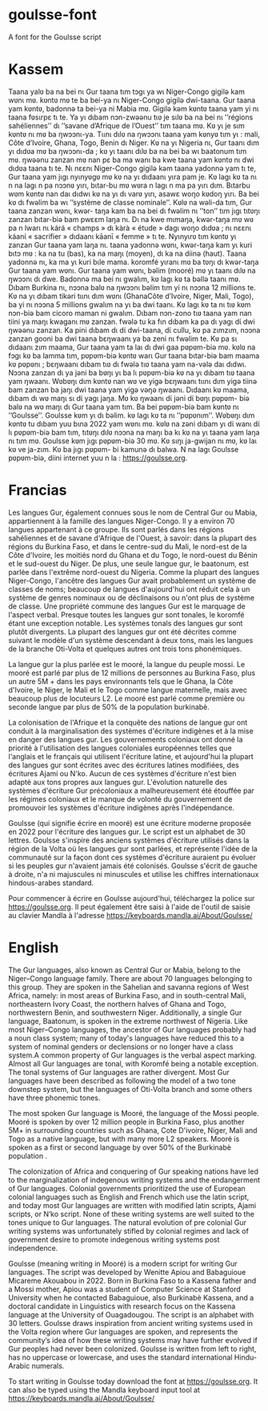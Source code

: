 # goulsse-font
A font for the Goulsse script
# Kassem
Taana yalʋ ba na bei nɩ Gur taana tɩm tɔgɩ ya wɩ Niger-Congo gigilə kam wʋnɩ mʋ. kʋntʋ mʋ te ba bei-ya nɩ Niger-Congo gigilə dwi-taana. Gur taana yam kʋntʋ, badonnə ta bei-ya ni Mabia mʋ. Gigilə kəm kʋntʋ taana yam yi nɩ taana fʋsɩrpɛ tɩ te. Ya yɩ dɩbam nɔn-zwəənu tɩʋ je sɩlʋ ba na bei nɩ ’’régions sahéliennes’’ dɩ ’’savane d’Afrique de l’Ouest’’ tɩm taana mʋ. Kʋ yɩ je sɩm kʋntʋ nɩ mʋ ba ŋwɔɔnɩ-ya. Tɩɩnɩ dɩlʋ na ŋwɔɔnɩ taana yam kʋnyʋ tɩm yɩ : mali, Côte d’Ivoire, Ghana, Togo, Benin dɩ Niger. Kʋ na yɩ Nigeria nɩ, Gur taanɩ dɩm yɩ dɩdʋa mʋ ba ŋwɔɔnɩ-da ; kʋ yɩ taanɩ dɩlʋ ba na bei ba wɩ baatonum tɩm mʋ.
ŋwəənu zanzan mʋ nan pɛ ba ma wanɩ ba kwe taana yam kʋntʋ nɩ dwi dɩdʋa taana tɩ te. Nɩ nɛɛnɩ Niger-Congo gigilə kəm taana yadonnə yam tɩ te, Gur taana yam jɩgɩ nyɩnyʋgʋ mʋ kʋ na yɩ dɩdaanɩ yɩra pam je. Kʋ lagɩ kʋ ta nɩ n na lagɩ n pa nɔɔnʋ yɩrɩ, bɩtar-bu mʋ wʋra n lagɩ n ma pa yɩrɩ dɩm. Bɩtarbu wʋm kʋntʋ nan daɩ dɩdwɩ kʋ na yɩ dɩ varʋ yɩrɩ, asawɛ woŋo kʋdoŋ yɩrɩ. Ba bei kʋ dɩ fwəlim ba wɩ ’’système de classe nominale’’. Kʋlʋ na wəli-da tɩm, Gur taana zanzan wʋnɩ, kwər- taŋa kam ba na bei dɩ fwəlim nɩ ’’ton’’ tɩm jɩgɩ tɩtʋŋɩ zanzan bɩtar-biə bam pwɛɛm laŋa nɩ. Dɩ na kwe mɩmaŋa, kwər-taŋa mʋ wʋ pa n lwarɩ nɩ kárá « champs » dɩ kàrà « étude » dagɩ woŋo dɩdʋa ; nɩ nɛɛnɩ káanɩ́ « sacrifier » dɩdaanɩ kāanɩ̄ « femme » tɩ te. Nyɩnyɩrʋ tɩm kʋntʋ yɩ zanzan Gur taana yam laŋa nɩ. taana yadonnə wʋnɩ, kwər-taŋa kam yɩ kuri bɩtɔ mʋ : ka na tu (bas), ka na maŋɩ (moyen), dɩ ka na diinə (haut). Taana yadonnə nɩ, ka ma yɩ kuri bɩle mama. koromfé yɩranɩ mʋ ba tʋŋɩ dɩ kwər-taŋa Gur taana yam wʋnɩ.
Gur taana yam wʋnɩ, bəlim (mooré) mʋ yɩ taanɩ dɩlʋ na ŋwɔɔnɩ dɩ dwe. Badonnə ma bei nɩ gwalɩm, kʋ lagɩ kʋ ta bəllə taanɩ mʋ. Dɩbam Burkina nɩ, nɔɔna balʋ na ŋwɔɔnɩ bəlim tɩm yi nɩ nɔɔna 12 millions te. Kʋ na yɩ dɩbam tikəri tɩɩnɩ dɩm wʋnɩ (GhanaCôte d’Ivoire, Niger, Mali, Togo), ba yi nɩ nɔɔna 5 millions gwalɩm na yɩ ba dwi taanɩ. Kʋ lagɩ kʋ ta nɩ tɩʋ kʋm nɔn-biə bam cicoro maman ni gwalɩm.
Dɩbam nɔn-zono tɩʋ taana yam nan tiini ya maŋɩ kwaganɩ mʋ zanzan. fwələ tu ka fɩn dɩbam ka pa dɩ yagɩ dɩ́ dwi ŋwəənu zanzan. Ka pini dɩbam dɩ dɩ́ dwi-taana, dɩ́ cullu, kʋ pa zɩmzɩm, nɔɔna zanzan gooni ba dwi taana bɛŋwaanɩ ya ba zeni nɩ fwəlim te. Kʋ pa sɩ dɩdaanɩ zɩm maama, Gur taana yam ta laɩ dɩ dwi gaa pʋpʋm-biə mʋ. kʋlʋ na fɔgɩ kʋ ba lamma tɩm, pʋpʋm-biə kʋntʋ warɩ Gur taana bɩtar-biə bam maama kʋ pʋpʋnɩ ; bɛŋwaanɩ dɩbam tɩʋ dɩ fwələ tɩʋ taana yam na-vələ daɩ dɩdwɩ.
Nɔɔna zanzan dɩ ya jəni ba bʋŋɩ yɩ ba lɩ pʋpʋm-biə kʋ na yɩ dɩbam tɩʋ taana yam ŋwaanɩ. Wʋbʋŋɩ dɩm kʋntʋ nan wʋ ve yigə bɛŋwaanɩ tɩɩnɩ dɩm yigə tiinə bam zanzan ba jaŋɩ dwi taana yam yigə vəŋə ŋwaanɩ.
Dɩdaanɩ kʋ maama, dɩbam dɩ wʋ maŋɩ sɩ dɩ́ yagɩ jaŋa. Mʋ kʋ ŋwaanɩ dɩ́ jəni dɩ́ bʋŋɩ pʋpʋm- biə balʋ na wʋ maŋɩ dɩ Gur taana yam tɩm. Ba bei pʋpʋm-biə bam kʋntʋ nɩ ’’Goulsse’’. Goulsse kʋm yɩ dɩ bəlim. kʋ lagɩ kʋ ta nɩ ’’pʋpʋnɩm’’. Wʋbʋŋɩ dɩm kʋntʋ tu dɩbam yuu bɩna 2022 yam wʋnɩ mʋ. kʋlʋ na zəni dɩbam yɩ dɩ́ wanɩ dɩ́ lɩ pʋpʋm-biə bam tɩm, tɩtʋŋɩ dɩlʋ nɔɔna na maŋɩ ba kɩ kʋ na yɩ taana yam laŋa nɩ tɩm mʋ.
Goulsse kʋm jɩgɩ pʋpʋm-biə 30 mʋ. Kʋ sɩŋɩ ja-gwijan nɩ mʋ, kʋ laɩ kʋ ve ja-zɩm. Kʋ ba jɩgɩ pʋpʋm- bi kamunə dɩ balwa.
N na lagɩ Goulsse pʋpʋm-biə, diini internet yuu n la : https://goulsse.org.

# Francias 
Les langues Gur, également connues sous le nom de Central Gur ou Mabia, appartiennent à la famille des langues Niger-Congo. Il y a environ 70 langues appartenant à ce groupe. Ils sont parlés dans les régions sahéliennes et de savane d'Afrique de l'Ouest, à savoir: dans la plupart des régions du Burkina Faso, et dans le centre-sud du Mali, le nord-est de la Côte d'Ivoire, les moitiés nord du Ghana et du Togo, le nord-ouest du Bénin et le sud-ouest du Niger. De plus, une seule langue gur, le baatonum, est parlée dans l'extrême nord-ouest du Nigeria. Comme la plupart des langues Niger-Congo, l'ancêtre des langues Gur avait probablement un système de classes de noms; beaucoup de langues d'aujourd'hui ont réduit cela à un système de genres nominaux ou de déclinaisons ou n'ont plus de système de classe. Une propriété commune des langues Gur est le marquage de l'aspect verbal. Presque toutes les langues gur sont tonales, le koromfé étant une exception notable. Les systèmes tonals des langues gur sont plutôt divergents. La plupart des langues gur ont été décrites comme suivant le modèle d'un système descendant à deux tons, mais les langues de la branche Oti-Volta et quelques autres ont trois tons phonémiques.
 
La langue gur la plus parlée est le mooré, la langue du peuple mossi. Le mooré est parlé par plus de 12 millions de personnes au Burkina Faso, plus un autre 5M + dans les pays environnants tels que le Ghana, la Côte d'Ivoire, le Niger, le Mali et le Togo comme langue maternelle, mais avec beaucoup plus de locuteurs L2. Le mooré est parlé comme première ou seconde langue par plus de 50% de la population burkinabè.
 
La colonisation de l'Afrique et la conquête des nations de langue gur ont conduit à la marginalisation des systèmes d'écriture indigènes et à la mise en danger des langues gur. Les gouvernements coloniaux ont donné la priorité à l'utilisation des langues coloniales européennes telles que l'anglais et le français qui utilisent l'écriture latine, et aujourd'hui la plupart des langues gur sont écrites avec des écritures latines modifiées, des écritures Ajami ou N'ko. Aucun de ces systèmes d'écriture n'est bien adapté aux tons propres aux langues gur. L'évolution naturelle des systèmes d'écriture Gur précoloniaux a malheureusement été étouffée par les régimes coloniaux et le manque de volonté du gouvernement de promouvoir les systèmes d'écriture indigènes après l'indépendance.
 
Goulsse (qui signifie écrire en mooré) est une écriture moderne proposée en 2022 pour l'écriture des langues gur. Le script est un alphabet de 30 lettres. Goulsse s'inspire des anciens systèmes d'écriture utilisés dans la région de la Volta où les langues gur sont parlées, et représente l'idée de la communauté sur la façon dont ces systèmes d'écriture auraient pu évoluer si les peuples gur n'avaient jamais été colonisés. Goulsse s'écrit de gauche à droite, n'a ni majuscules ni minuscules et utilise les chiffres internationaux hindous-arabes standard.
 
Pour commencer à écrire en Goulsse aujourd'hui, téléchargez la police sur https://goulsse.org. Il peut également être saisi à l'aide de l'outil de saisie au clavier Mandla à l'adresse https://keyboards.mandla.ai/About/Goulsse/

# English
The Gur languages, also known as Central Gur or Mabia, belong to the Niger–Congo language family. There are about 70 languages belonging to this group. They are spoken in the Sahelian and savanna regions of West Africa, namely: in most areas of Burkina Faso, and in south-central Mali, northeastern Ivory Coast, the northern halves of Ghana and Togo, northwestern Benin, and southwestern Niger. Additionally, a single Gur language, Baatonum, is spoken in the extreme northwest of Nigeria. Like most Niger–Congo languages, the ancestor of Gur languages probably had a noun class system; many of today's languages have reduced this to a system of nominal genders or declensions or no longer have a class system.A common property of Gur languages is the verbal aspect marking. Almost all Gur languages are tonal, with Koromfé being a notable exception. The tonal systems of Gur languages are rather divergent. Most Gur languages have been described as following the model of a two tone downstep system, but the languages of Oti-Volta branch and some others have three phonemic tones.

The most spoken Gur language is Mooré, the language of the Mossi people. Mooré is spoken by over 12 million people in Burkina Faso, plus another 5M+ in surrounding countries such as Ghana, Cote D'ivoire, Niger, Mali and Togo as a native language, but with many more L2 speakers. Mooré is spoken as a first or second language by over 50% of the Burkinabè population .

The colonization of Africa and conquering of Gur speaking nations have led to the marginalization  of indegenous writing systems and the endangerment of Gur languages. Colonial governments  prioritized the use of European colonial languages such as English and French which use the latin script, and today most Gur languages are written with modified latin scripts, Ajami scripts, or N’ko script. None of these writing systems are well suited to the tones unique to Gur languages. The natural evolution of pre colonial Gur writing systems was unfortunately stifled by colonial regimes and lack of government desire to promote indegenous writing systems post independence.

Goulsse (meaning writing in Mooré) is a modern script for writing Gur languages. The script was developed by Wenitte Apiou and Babaguioue Micareme Akouabou in 2022. Born in Burkina Faso to a Kassena father and a Mossi mother, Apiou was a student of Computer Science at Stanford University when he contacted Babaguioue, also Burkinabè Kassena, and a doctoral candidate in Linguistics with research focus on the Kassena language at the University of Ouagadougou.  The script is an alphabet with 30 letters. Goulsse draws inspiration from ancient writing systems used in the Volta region where Gur languages are spoken, and represents the community’s idea of how these writing systems may have further evolved if Gur peoples had never been colonized. Goulsse is written from left to right, has no uppercase or lowercase, and uses the standard international Hindu-Arabic numerals. 

To start writing in Goulsse today download the font at https://goulsse.org. It can also be typed using the Mandla keyboard input tool at https://keyboards.mandla.ai/About/Goulsse/

 


